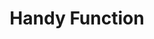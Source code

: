 ---
title: "Handy Function"
layout: home
permalink: /tags/handy-function/
pagination:
  enabled: true
  tag: handy-function
---